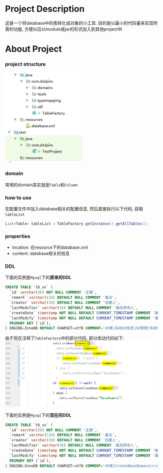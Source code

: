 # Project Description
这是一个将database中的表转化成对象的小工具. 目的是以最小的代码量来实现所需的功能, 方便以后以module或jar的形式加入到其他project中.

# About Project

### project structure
![Project Structure](https://raw.githubusercontent.com/RoyWorld/Dolphins/master/src/main/resources/images/projectStructure.png)

### domain
常用的domain其实就是`Table`和`Column`

### how to use
在配置文件中加入database相关的配置信息, 然后直接执行以下代码, 获取`tableList`
```java
List<Table> tableList = TableFactory.getInstance().getAllTables();
```
### properties
* location: 在resource下的database.xml
* content: database相关的信息

### DDL
下面的实例是`Mysql`下的**原来的DDL**
```sql
CREATE TABLE `tb_xx` (
  `id` varchar(36) NOT NULL COMMENT '主键',
  `remark` varchar(128) DEFAULT NULL COMMENT '备注',
  `creator` varchar(36) DEFAULT NULL COMMENT '创建人',
  `lastModifier` varchar(36) DEFAULT NULL COMMENT '最后修改人',
  `createDate` timestamp NOT NULL DEFAULT CURRENT_TIMESTAMP COMMENT '新建时间',
  `lastModify` timestamp NOT NULL DEFAULT CURRENT_TIMESTAMP COMMENT '最后修改时间',
  PRIMARY KEY (`id`),
) ENGINE=InnoDB DEFAULT CHARSET=utf8 COMMENT='XX表|系统XX信息|XX管理|系统管理|CreateBaseDomain\r\n系统XX表';
```

由于现在注释了`TableFactory`中的部分代码, 部分改动代码如下:
![Change Code](https://raw.githubusercontent.com/RoyWorld/Dolphins/master/src/main/resources/images/changeCode.png)

下面的实例是`Mysql`下的**现在的DDL**
```sql
CREATE TABLE `tb_xx` (
  `id` varchar(36) NOT NULL COMMENT '主键',
  `remark` varchar(128) DEFAULT NULL COMMENT '备注',
  `creator` varchar(36) DEFAULT NULL COMMENT '创建人',
  `lastModifier` varchar(36) DEFAULT NULL COMMENT '最后修改人',
  `createDate` timestamp NOT NULL DEFAULT CURRENT_TIMESTAMP COMMENT '新建时间',
  `lastModify` timestamp NOT NULL DEFAULT CURRENT_TIMESTAMP COMMENT '最后修改时间',
  PRIMARY KEY (`id`),
) ENGINE=InnoDB DEFAULT CHARSET=utf8 COMMENT='XX表|CreateBaseDomain\r\n系统XX表';
```

